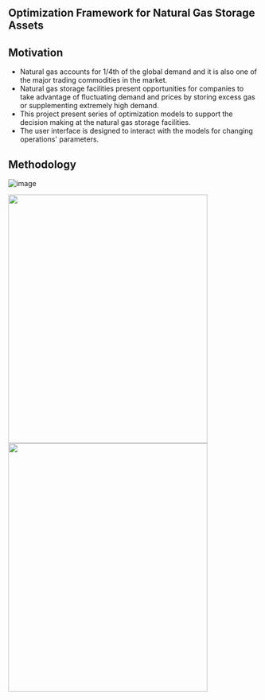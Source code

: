 ## Optimization Framework for Natural Gas Storage Assets

## Motivation

- Natural gas accounts for 1/4th of the global demand and it is also one of the major trading commodities in the market. 
- Natural gas storage facilities present opportunities for companies to take advantage of fluctuating demand and prices by storing excess gas or supplementing extremely high demand. 
- This project present series of optimization models to support the decision making at the natural gas storage facilities.
- The user interface is designed to interact with the models for changing operations' parameters.

## Methodology

![image](https://user-images.githubusercontent.com/56485357/147925201-37607358-df4f-4437-8e63-0032072d3fd0.png)












<p float="left">
  <img src="https://user-images.githubusercontent.com/56485357/147918397-cc6e13d7-79d4-4f2b-946f-47dee580bd52.png" width="400" height="500" />
  <img src="https://user-images.githubusercontent.com/56485357/147918469-e64c6511-17b6-409b-a21f-4cdcde0b3ca3.png" width="400" height="500" /> 
</p>




